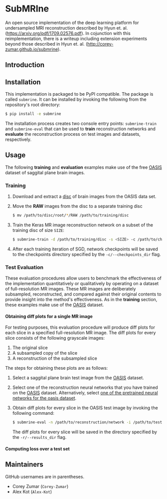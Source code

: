 # SubMRIne
An open source implementation of the deep learning platform for undersampled MRI reconstruction described by Hyun et. al. (https://arxiv.org/pdf/1709.02576.pdf). In cojunction with this reimplementation, there is a writeup including extension experiments beyond those described in Hyun et. al. (http://corey-zumar.github.io/submrine).

## Introduction

## Installation
This implementation is packaged to be PyPI compatible. The package is called `submrine`. It can be installed by invoking the following from the repository's root directory:

```sh
$ pip install -e submrine
```

The installation process creates two console entry points: `submrine-train` and `submrine-eval` that can be used to **train** reconstruction networks and **evaluate** the reconstruction process on test images and datasets, respectively.

## Usage

The following **training** and **evaluation** examples make use of the free [OASIS](http://www.oasis-brains.org/) dataset of saggital plane brain images.

### Training

1. Download and extract a [disc](http://www.oasis-brains.org/app/template/Tools.vm) of brain images from the OASIS data set.

2. Move the **RAW** images from the disc to a separate training disc

   ```sh
   $ mv /path/to/disc/root/*/RAW /path/to/training/disc
   ```

3. Train the Keras MR image reconstruction network on a subset of the training disc of size `SIZE`:

   ```sh
   $ submrine-train -d /path/to/training/disc -s <SIZE> -c /path/to/checkpoints/directory -g <num_gpus> -b <batch_size> -s 4 -lf .04
   ```
   
4. After each training iteration of SGD, network checkpoints will be saved to the checkpoints directory specified by the `-c/--checkpoints_dir` flag. 
   
### Test Evaluation

These evaluation procedures allow users to benchmark the effectiveness of the implementation quantitatively or qualitatively by operating on a dataset of full-resolution MR images. These MR images are deliberately subsampled, reconstructed, and compared against their original contents to provide insight into the method's effectiveness. As in the **training** section, these examples make use of the [OASIS](http://www.oasis-brains.org/) dataset.

#### Obtaining diff plots for a single MR image

For testing purposes, this evaluation procedure will produce diff plots for each slice in a specified full-resolution MR image.
The diff plots for every slice consists of the following grayscale images:

   1. The original slice
   2. A subsampled copy of the slice
   3. A reconstruction of the subsampled slice 

The steps for obtaining these plots are as follows:

1. Select a saggital plane brain test image from the [OASIS](http://www.oasis-brains.org/) dataset.

2. Select one of the reconstruction neural networks that you have trained on the [OASIS](http://www.oasis-brains.org/) dataset. Alternatively, select [one of the pretrained neural networks for the oasis dataset](pretrained_nets/oasis).

3. Obtain diff plots for every slice in the OASIS test image by invoking the following command:
   
   ```sh
   $ submrine-eval -n /path/to/reconstruction/network -i /path/to/test/image -r /path/to/results/dir
   ```
   
   The diff plots for every slice will be saved in the directory specified by the `-r/--results_dir` flag.
   
#### Computing loss over a test set

## Maintainers

GitHub usernames are in parentheses.

+ Corey Zumar (`Corey-Zumar`)
+ Alex Kot (`Alex-Kot`)
